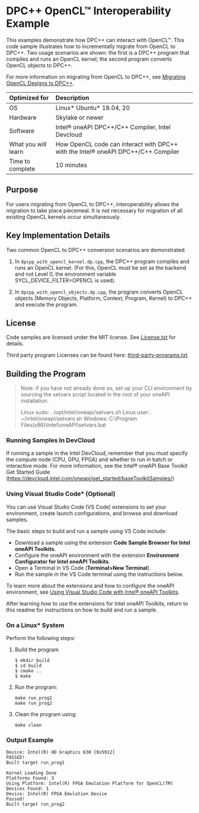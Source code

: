 # DPC++ OpenCL&trade; Interoperability Example

This examples demonstrate how DPC++ can interact with OpenCL&trade;. This code
sample illustrates how to incrementally migrate from OpenCL to DPC++. Two
usage scenarios are shown: the first is a DPC++ program that compiles and runs
an OpenCL kernel; the second program converts OpenCL objects to DPC++.

For more information on migrating from OpenCL to DPC++, see
[Migrating OpenCL Designs to DPC++](https://software.intel.com/content/www/us/en/develop/articles/migrating-opencl-designs-to-dpcpp.html).

| Optimized for        | Description
|:---                  |:---
| OS                   | Linux* Ubuntu* 18.04, 20
| Hardware             | Skylake or newer
| Software             | Intel&reg; oneAPI DPC++/C++ Compiler, Intel Devcloud
| What you will learn  | How OpenCL code can interact with DPC++ with the Intel&reg; oneAPI DPC++/C++ Compiler
| Time to complete     | 10 minutes

## Purpose

For users migrating from OpenCL to DPC++, interoperability allows the
migration to take place piecemeal. It is not necessary for migration of all
existing OpenCL kernels occur simultaneously.

## Key Implementation Details

Two common OpenCL to DPC++ conversion scenarios are demonstrated.

1. In `dpcpp_with_opencl_kernel.dp.cpp`, the DPC++ program compiles and runs
   an OpenCL kernel. (For this, OpenCL must be set as the backend and not Level
   0, the environment variable SYCL_DEVICE_FILTER=OPENCL is used).

2. In `dpcpp_with_opencl_objects.dp.cpp`, the program converts OpenCL objects
   (Memory Objects, Platform, Context, Program, Kernel) to DPC++ and execute the
   program.

## License

Code samples are licensed under the MIT license. See
[License.txt](https://github.com/oneapi-src/oneAPI-samples/blob/master/License.txt)
for details.

Third party program Licenses can be found here:
[third-party-programs.txt](https://github.com/oneapi-src/oneAPI-samples/blob/master/third-party-programs.txt)

## Building the Program

> Note: if you have not already done so, set up your CLI
> environment by sourcing  the setvars script located in
> the root of your oneAPI installation.
>
> Linux sudo: . /opt/intel/oneapi/setvars.sh
> Linux user: . ~/intel/oneapi/setvars.sh
> Windows: C:\Program Files(x86)\Intel\oneAPI\setvars.bat

### Running Samples In DevCloud

If running a sample in the Intel DevCloud, remember that you must specify the
compute node (CPU, GPU, FPGA) and whether to run in batch or interactive mode.
For more information, see the Intel® oneAPI Base Toolkit Get Started Guide
(https://devcloud.intel.com/oneapi/get_started/baseToolkitSamples/)


### Using Visual Studio Code*  (Optional)

You can use Visual Studio Code (VS Code) extensions to set your environment, create launch configurations,
and browse and download samples.

The basic steps to build and run a sample using VS Code include:
 - Download a sample using the extension **Code Sample Browser for Intel oneAPI Toolkits**.
 - Configure the oneAPI environment with the extension **Environment Configurator for Intel oneAPI Toolkits**.
 - Open a Terminal in VS Code (**Terminal>New Terminal**).
 - Run the sample in the VS Code terminal using the instructions below.

To learn more about the extensions and how to configure the oneAPI environment, see
[Using Visual Studio Code with Intel® oneAPI Toolkits](https://software.intel.com/content/www/us/en/develop/documentation/using-vs-code-with-intel-oneapi/top.html).

After learning how to use the extensions for Intel oneAPI Toolkits, return to this readme for instructions on how to build and run a sample.

### On a Linux* System

Perform the following steps:

1. Build the program
	```
    $ mkdir build
    $ cd build
    $ cmake ..
	$ make
	```

2. Run the program:
    ```
    make run_prog1
    make run_prog2
    ```

3. Clean the program using:
    ```
    make clean
    ```

### Output Example
```
Device: Intel(R) HD Graphics 630 [0x5912]
PASSED!
Built target run_prog1

Kernel Loading Done
Platforms Found: 3
Using Platform: Intel(R) FPGA Emulation Platform for OpenCL(TM)
Devices Found: 1
Device: Intel(R) FPGA Emulation Device
Passed!
Built target run_prog2
```
